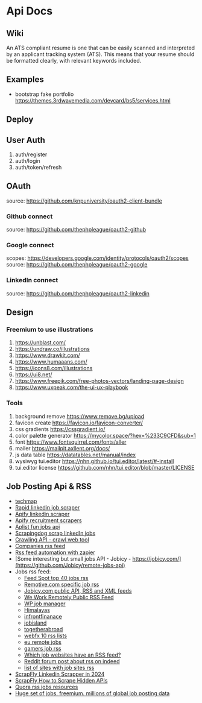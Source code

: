 # Api Docs

## Wiki
An ATS compliant resume is one that can be easily scanned and interpreted by an applicant tracking system (ATS). This means that your resume should be formatted clearly, with relevant keywords included.

## Examples
* bootstrap fake portfolio https://themes.3rdwavemedia.com/devcard/bs5/services.html

## Deploy

## User Auth
1. auth/register
2. auth/login
3. auth/token/refresh

## OAuth
source: https://github.com/knpuniversity/oauth2-client-bundle

### Github connect
source: https://github.com/thephpleague/oauth2-github

### Google connect
scopes: https://developers.google.com/identity/protocols/oauth2/scopes
source: https://github.com/thephpleague/oauth2-google

### LinkedIn connect
source: https://github.com/thephpleague/oauth2-linkedin

## Design
### Freemium to use illustrations
1. https://unblast.com/
2. https://undraw.co/illustrations
3. https://www.drawkit.com/
4. https://www.humaaans.com/
5. https://icons8.com/illustrations
6. https://ui8.net/
7. https://www.freepik.com/free-photos-vectors/landing-page-design
8. https://www.uxpeak.com/the-ui-ux-playbook

### Tools
1. background remove https://www.remove.bg/upload
2. favicon create https://favicon.io/favicon-converter/
3. css gradients https://cssgradient.io/
4. color palette generator https://mycolor.space/?hex=%233C9CFD&sub=1
5. font https://www.fontsquirrel.com/fonts/aller
6. mailer https://mailpit.axllent.org/docs/
7. js data table https://datatables.net/manual/index
8. wysiwyg tui.editor https://nhn.github.io/tui.editor/latest/#-install
9. tui.editor license https://github.com/nhn/tui.editor/blob/master/LICENSE

## Job Posting Api & RSS
* [techmap](https://jobdatafeeds.com/job-api)
* [Rapid linkedin job scraper](https://rapidapi.com/bebity-bebity-default/api/linkedin-jobs-scraper-api)
* [Apify linkedin scraper](https://apify.com/bebity/linkedin-jobs-scraper)
* [Apify recruitment scrapers](https://apify.com/store/categories/jobs)
* [Aplist fun jobs api](https://apilist.fun/category/jobs)
* [Scrapingdog scrap linkedIn jobs](https://docs.scrapingdog.com/linkedin-jobs-scraper/scrape-linkedin-jobs)
* [Crawling API - crawl web tool](https://crawlbase.com/crawling-api-avoid-captchas-blocks)
* [Companies rss feed](https://rss.app/rss-feed/linkedin)
* [Rss feed automation with zapier](https://zapier.com/blog/automatically-track-job-listings/)
* [Some interesting but small jobs API - Jobicy - https://jobicy.com/](https://github.com/Jobicy/remote-jobs-api)
* Jobs rss feed:
  * [Feed Spot top 40 jobs rss](https://rss.feedspot.com/job_hunting_rss_feeds/)
  * [Remotive.com specific job rss](https://remotive.com/remote-jobs/rss-feed)
  * [Jobicy.com  public API, RSS and XML feeds](https://jobicy.com/jobs-rss-feed)
  * [We Work Remotely Public RSS Feed](https://weworkremotely.com/remote-job-rss-feed)
  * [WP job manager](https://wpjobmanager.com/document/advanced-usage/rss-feed-for-jobs/)
  * [Himalayas](https://himalayas.app/rss)
  * [infrontfinanace](https://mycareer.infrontfinance.com/job/all-rss-feeds.aspx)
  * [jobisland](https://www.jobisland.com/jobs-rss-feed/)
  * [togetherabroad](https://www.togetherabroad.nl/RSS-.html)
  * [webfx 10 rss lists](https://www.webfx.com/blog/web-design/10-rss-feeds-for-design-and-development-job-seekers/)
  * [eu remote jobs](https://euremotejobs.com/get-widget-embed-code/)
  * [gamers job rss](https://www.games-career.com/FeedsRss/)
  * [Which job websites have an RSS feed?](https://www.quora.com/Which-job-websites-have-an-RSS-feed)
  * [Reddit forum post about rss on indeed](https://www.reddit.com/r/rss/comments/de9018/indeed_job_search_rss_feed/)
  * [list of sites with job sites rss](https://gofetchjobs.com/support/available-feed-api-providers/)
* [ScrapFly Linkedin Scrapper in 2024](https://scrapfly.io/blog/how-to-scrape-linkedin-person-profile-company-job-data/)
* [ScrapFly How to Scrape Hidden APIs](https://scrapfly.io/blog/how-to-scrape-hidden-apis/)
* [Quora rss jobs resources](https://www.quora.com/Which-job-websites-have-an-RSS-feed#:~:text=Several%20job%20websites%20offer%20RSS,SimplyHired%2C%20Monster%2C%20and%20Glassdoor.)
* [Huge set of jobs. freemium. millions of global job posting data](https://coresignal.com/solutions/jobs-data-api/)
